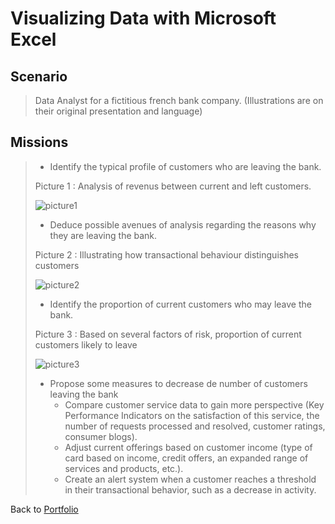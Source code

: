 # Visualizing Data with Microsoft Excel

## Scenario
 > Data Analyst for a fictitious french bank company. (Illustrations are on their original presentation and language)

## Missions
> * Identify the typical profile of customers who are leaving the bank.
>
> Picture 1 : Analysis of revenus between current and left customers.
> 
> ![picture1](/Projects/Project_1_folder/images/Image_1.jpg)
> 
> * Deduce possible avenues of analysis regarding the reasons why they are leaving the bank.
>  
> Picture 2 : Illustrating how transactional behaviour distinguishes customers
>
> ![picture2](/Projects/Project_1_folder/images/Image_2.jpg)
> 
> * Identify the proportion of current customers who may leave the bank.
>  
> Picture 3 : Based on several factors of risk, proportion of current customers likely to leave
>
> ![picture3](/Projects/Project_1_folder/images/Image_3.jpg)
>
> * Propose some measures to decrease de number of customers leaving the bank
>     - Compare customer service data to gain more perspective (Key Performance Indicators on the satisfaction of this service, the number of requests processed and resolved, customer ratings, consumer blogs).
>     - Adjust current offerings based on customer income (type of card based on income, credit offers, an expanded range of services and products, etc.).
>     - Create an alert system when a customer reaches a threshold in their transactional behavior, such as a decrease in activity.


Back to [Portfolio](https://ivancor93.github.io/Portfolio)
